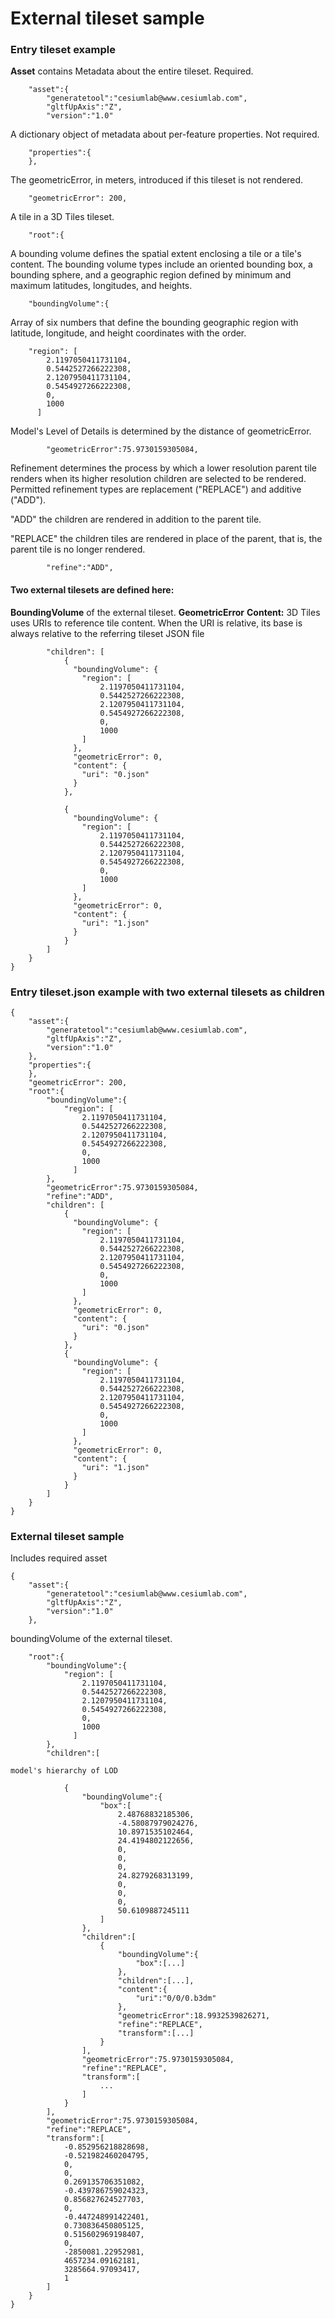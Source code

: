 # External tileset sample

### Entry tileset example

**Asset** contains Metadata about the entire tileset. Required.

```
    "asset":{
        "generatetool":"cesiumlab@www.cesiumlab.com",
        "gltfUpAxis":"Z",
        "version":"1.0"
```
    
A dictionary object of metadata about per-feature properties. Not required.
    
```
    "properties":{                        
    },  
```

The geometricError, in meters, introduced if this tileset is not rendered. 

```
    "geometricError": 200,                
```

A tile in a 3D Tiles tileset.
```
    "root":{                              
```  

A bounding volume defines the spatial extent enclosing a tile or a tile's content. The bounding volume types include an oriented bounding box, a bounding sphere, and a geographic region defined by minimum and maximum latitudes, longitudes, and heights.
    
```
    "boundingVolume":{ 
```

Array of six numbers that define the bounding geographic region with latitude, longitude, and height coordinates with the order.

```
    "region": [                      
        2.1197050411731104,        
        0.5442527266222308,
        2.1207950411731104,
        0.5454927266222308,
        0,
        1000
      ]
```


Model's Level of Details is determined by the distance of geometricError.
```      
        "geometricError":75.9730159305084, 
```      
    
Refinement determines the process by which a lower resolution parent tile renders when its higher resolution children are selected to be rendered. Permitted refinement types are replacement ("REPLACE") and additive ("ADD"). 
    
"ADD" the children are rendered in addition to the parent tile. 

"REPLACE" the children tiles are rendered in place of the parent, that is, the parent tile is no longer rendered.
        
```
        "refine":"ADD",                   
```

#### Two external tilesets are defined here:

**BoundingVolume** of the external tileset.
**GeometricError**
**Content:** 3D Tiles uses URIs to reference tile content. When the URI is relative, its base is always relative to the referring tileset JSON file
```
        "children": [
            {
              "boundingVolume": {
                "region": [
                    2.1197050411731104,
                    0.5442527266222308,
                    2.1207950411731104,
                    0.5454927266222308,
                    0,
                    1000
                ]
              },
              "geometricError": 0,
              "content": {
                "uri": "0.json"            
              }
            },
            
            {
              "boundingVolume": {
                "region": [
                    2.1197050411731104,
                    0.5442527266222308,
                    2.1207950411731104,
                    0.5454927266222308,
                    0,
                    1000
                ]
              },
              "geometricError": 0,
              "content": {
                "uri": "1.json"
              }
            }           
        ]
    }
}
```


### Entry tileset.json example with two external tilesets as children 

```
{
    "asset":{
        "generatetool":"cesiumlab@www.cesiumlab.com",
        "gltfUpAxis":"Z",
        "version":"1.0"
    },
    "properties":{
    },
    "geometricError": 200,
    "root":{
        "boundingVolume":{
            "region": [
                2.1197050411731104,
                0.5442527266222308,
                2.1207950411731104,
                0.5454927266222308,
                0,
                1000
              ]
        },
        "geometricError":75.9730159305084,
        "refine":"ADD",
        "children": [
            {
              "boundingVolume": {
                "region": [
                    2.1197050411731104,
                    0.5442527266222308,
                    2.1207950411731104,
                    0.5454927266222308,
                    0,
                    1000
                ]
              },
              "geometricError": 0,
              "content": {
                "uri": "0.json"
              }
            },
            {
              "boundingVolume": {
                "region": [
                    2.1197050411731104,
                    0.5442527266222308,
                    2.1207950411731104,
                    0.5454927266222308,
                    0,
                    1000
                ]
              },
              "geometricError": 0,
              "content": {
                "uri": "1.json"
              }
            }
        ]
    }
}
```

### External tileset sample 

Includes required asset 

```
{
    "asset":{
        "generatetool":"cesiumlab@www.cesiumlab.com",
        "gltfUpAxis":"Z",
        "version":"1.0"
    },
```

boundingVolume of the external tileset.
```
    "root":{
        "boundingVolume":{
            "region": [
                2.1197050411731104,
                0.5442527266222308,
                2.1207950411731104,
                0.5454927266222308,
                0,
                1000
              ]
        },
        "children":[    
```

    model's hierarchy of LOD 
```
            {
                "boundingVolume":{
                    "box":[
                        2.48768832185306,
                        -4.58087979024276,
                        10.8971535102464,
                        24.4194802122656,
                        0,
                        0,
                        0,
                        24.8279268313199,
                        0,
                        0,
                        0,
                        50.6109887245111
                    ]
                },
                "children":[
                    {
                        "boundingVolume":{
                            "box":[...]
                        },
                        "children":[...],
                        "content":{
                            "uri":"0/0/0.b3dm"
                        },
                        "geometricError":18.9932539826271,
                        "refine":"REPLACE",
                        "transform":[...]
                    }
                ],
                "geometricError":75.9730159305084,
                "refine":"REPLACE",
                "transform":[
                    ...
                ]
            }
        ],
        "geometricError":75.9730159305084,
        "refine":"REPLACE",
        "transform":[
            -0.852956218828698,
            -0.521982460204795,
            0,
            0,
            0.269135706351082,
            -0.439786759024323,
            0.856827624527703,
            0,
            -0.447248991422401,
            0.730836450805125,
            0.515602969198407,
            0,
            -2850081.22952981,
            4657234.09162181,
            3285664.97093417,
            1
        ]
    }
}
```
